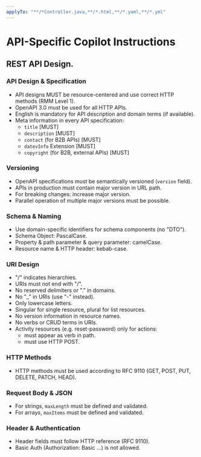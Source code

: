 ```yaml
---
applyTo: "**/*Controller.java,**/*.html,**/*.yaml,**/*.yml"
---
```


# API-Specific Copilot Instructions

## REST API Design.

### API Design & Specification
- API designs MUST be resource-centered and use correct HTTP methods (RMM Level 1).
- OpenAPI 3.0 must be used for all HTTP APIs.
- English is mandatory for API description and domain terms (if available).
- Meta information in every API specification:
    - `title` [MUST]
    - `description` [MUST]
    - `contact` (for B2B APIs) [MUST]
    - `datevInfo` Extension [MUST]
    - `copyright` (for B2B, external APIs) [MUST]

### Versioning
- OpenAPI specifications must be semantically versioned (`version` field).
- APIs in production must contain major version in URL path.
- For breaking changes: increase major version.
- Parallel operation of multiple major versions must be possible.

### Schema & Naming
- Use domain-specific identifiers for schema components (no "DTO").
- Schema Object: PascalCase.
- Property & path parameter & query parameter: camelCase.
- Resource name & HTTP header: kebab-case.

### URI Design
- "/" indicates hierarchies.
- URIs must not end with "/".
- No reserved delimiters or "." in domains.
- No "_" in URIs (use "-" instead).
- Only lowercase letters.
- Singular for single resource, plural for list resources.
- No version information in resource names.
- No verbs or CRUD terms in URIs.
- Activity resources (e.g. reset-password) only for actions:
    - must appear as verb in path.
    - must use HTTP POST.

### HTTP Methods
- HTTP methods must be used according to RFC 9110 (GET, POST, PUT, DELETE, PATCH, HEAD).

### Request Body & JSON
- For strings, `maxLength` must be defined and validated.
- For arrays, `maxItems` must be defined and validated.

### Header & Authentication
- Header fields must follow HTTP reference (RFC 9110).
- Basic Auth (Authorization: Basic …) is not allowed.
